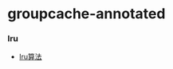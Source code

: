 # groupcache-annotated

### lru
* [lru算法](https://github.com/friendlyhank/groupcache-annotated/tree/master/lru)

    